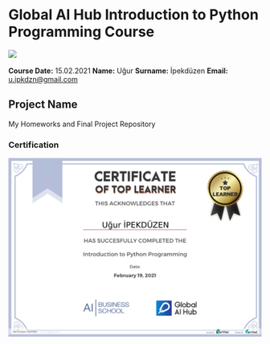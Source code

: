 # Global AI Hub Introduction to Python Programming Course
![](img/logo.png)

**Course Date:** 15.02.2021 
**Name:** Uğur 
**Surname:** İpekdüzen
**Email:** u.ipkdzn@gmail.com  

## Project Name
My Homeworks and Final Project Repository

### Certification
![](img/32771488273793.png)


